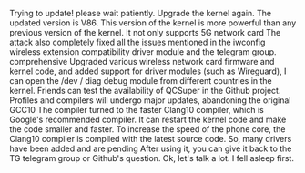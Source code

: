 Trying to update! please wait patiently.
Upgrade the kernel again. The updated version is V86. This version of the kernel is more powerful than any previous version of the kernel. It not only supports 5G network card
The attack also completely fixed all the issues mentioned in the iwconfig wireless extension compatibility driver module and the telegram group. comprehensive
Upgraded various wireless network card firmware and kernel code, and added support for driver modules (such as Wireguard), I can open the /dev / diag debug module from different countries in the kernel.
Friends can test the availability of QCSuper in the Github project. Profiles and compilers will undergo major updates, abandoning the original GCC10
The compiler turned to the faster Clang10 compiler, which is Google's recommended compiler. It can restart the kernel code and make the code smaller and faster.
To increase the speed of the phone core, the Clang10 compiler is compiled with the latest source code. So, many drivers have been added and are pending
After using it, you can give it back to the TG telegram group or Github's question. Ok, let's talk a lot. I fell asleep first.